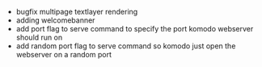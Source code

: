 * bugfix multipage textlayer rendering
* adding welcomebanner
* add port flag to serve command to specify the port komodo webserver should run on
* add random port flag to serve command so komodo just open the webserver on a random port
